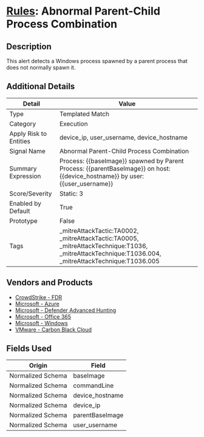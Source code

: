 # [Rules](README.md): Abnormal Parent-Child Process Combination

## Description
This alert detects a Windows process spawned by a parent process that does not normally spawn it.

## Additional Details
|Detail|Value|
|----|----|
|Type|Templated Match|
|Category|Execution|
|Apply Risk to Entities|device_ip, user_username, device_hostname|
|Signal Name|Abnormal Parent-Child Process Combination|
|Summary Expression|Process: {{baseImage}} spawned by Parent Process: {{parentBaseImage}} on host: {{device_hostname}} by user: {{user_username}}|
|Score/Severity|Static: 3|
|Enabled by Default|True|
|Prototype|False|
|Tags|_mitreAttackTactic:TA0002, _mitreAttackTactic:TA0005, _mitreAttackTechnique:T1036, _mitreAttackTechnique:T1036.004, _mitreAttackTechnique:T1036.005|
## Vendors and Products
- [CrowdStrike - FDR](../products/569a3a44-c29f-492e-bcf4-5dc04e2ab0f3.md)
- [Microsoft - Azure](../products/a1225af5-e778-4068-a9a2-47da93d1ff24.md)
- [Microsoft - Defender Advanced Hunting](../products/3382523e-2072-41bd-b50b-6b148957d0b0.md)
- [Microsoft - Office 365](../products/d3ed003d-5ddd-4c7a-bea5-63eae6311833.md)
- [Microsoft - Windows](../products/1ff7546c-cb36-4a24-87f7-89d2cecc5761.md)
- [VMware - Carbon Black Cloud](../products/f9cea291-9030-4e41-9836-6dd9274d6df4.md)


## Fields Used

|Origin|Field|
|----|----|
|Normalized Schema|baseImage|
|Normalized Schema|commandLine|
|Normalized Schema|device_hostname|
|Normalized Schema|device_ip|
|Normalized Schema|parentBaseImage|
|Normalized Schema|user_username|


